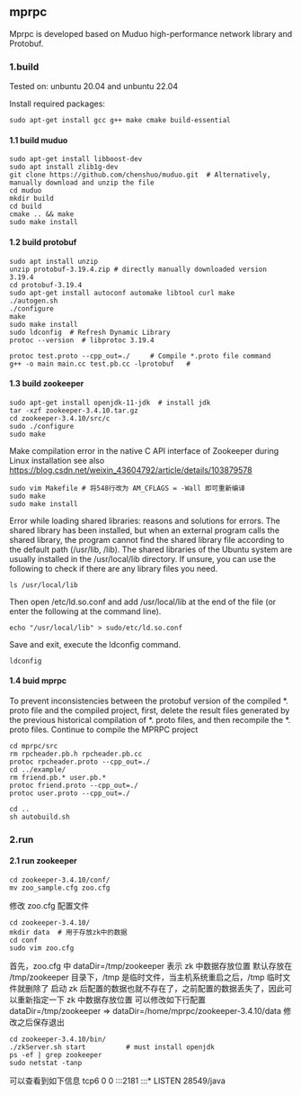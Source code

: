 ## mprpc

Mprpc is developed based on Muduo high-performance network library and Protobuf.


### 1.build

Tested on:
    unbuntu 20.04 and unbuntu 22.04

Install required packages:


```shell
sudo apt-get install gcc g++ make cmake build-essential
```


#### 1.1 build muduo


```shell
sudo apt-get install libboost-dev
sudo apt install zlib1g-dev
git clone https://github.com/chenshuo/muduo.git  # Alternatively, manually download and unzip the file
cd muduo
mkdir build
cd build
cmake .. && make
sudo make install
```



#### 1.2 build protobuf


```shell
sudo apt install unzip
unzip protobuf-3.19.4.zip # directly manually downloaded version 3.19.4
cd protobuf-3.19.4
sudo apt-get install autoconf automake libtool curl make
./autogen.sh
./configure
make
sudo make install
sudo ldconfig  # Refresh Dynamic Library
protoc --version  # libprotoc 3.19.4
```


```shell
protoc test.proto --cpp_out=./     # Compile *.proto file command
g++ -o main main.cc test.pb.cc -lprotobuf   # 
```


#### 1.3 build zookeeper

```shell
sudo apt-get install openjdk-11-jdk  # install jdk
tar -xzf zookeeper-3.4.10.tar.gz
cd zookeeper-3.4.10/src/c
sudo ./configure
sudo make  
```

Make compilation error in the native C API interface of Zookeeper during Linux installation
see also https://blog.csdn.net/weixin_43604792/article/details/103879578

```shell
sudo vim Makefile # 将548行改为 AM_CFLAGS = -Wall 即可重新编译
sudo make
sudo make install
```

Error while loading shared libraries: reasons and solutions for errors.
The shared library has been installed, but when an external program calls the shared library, 
the program cannot find the shared library file according to the default path (/usr/lib, /lib).
The shared libraries of the Ubuntu system are usually installed in the /usr/local/lib directory. 
If unsure, you can use the following to check if there are any library files you need.

```shell
ls /usr/local/lib
```

Then open /etc/ld.so.conf and add /usr/local/lib at the end of the file (or enter the following at the command line). 

```shell
echo "/usr/local/lib" > sudo/etc/ld.so.conf
```

Save and exit, execute the ldconfig command.

```shell
ldconfig
```


#### 1.4 buid mprpc


To prevent inconsistencies between the protobuf version of the compiled *. proto file and the compiled project, 
first, delete the result files generated by the previous historical compilation of *. proto files, and then recompile the *. proto files.
Continue to compile the MPRPC project

```shell
cd mprpc/src
rm rpcheader.pb.h rpcheader.pb.cc
protoc rpcheader.proto --cpp_out=./
cd ../example/
rm friend.pb.* user.pb.*
protoc friend.proto --cpp_out=./
protoc user.proto --cpp_out=./
```

```shell
cd ..
sh autobuild.sh
```


### 2.run


#### 2.1 run zookeeper


```shell
cd zookeeper-3.4.10/conf/
mv zoo_sample.cfg zoo.cfg
```

修改 zoo.cfg 配置文件


```shell
cd zookeeper-3.4.10/
mkdir data  # 用于存放zk中的数据
cd conf
sudo vim zoo.cfg
```

首先，zoo.cfg 中 dataDir=/tmp/zookeeper 表示 zk 中数据存放位置
默认存放在 /tmp/zookeeper 目录下，/tmp 是临时文件，当主机系统重启之后，/tmp 临时文件就删除了
启动 zk 后配置的数据也就不存在了，之前配置的数据丢失了，因此可以重新指定一下 zk 中数据存放位置
可以修改如下行配置
dataDir=/tmp/zookeeper => dataDir=/home/mprpc/zookeeper-3.4.10/data
修改之后保存退出

```shell
cd zookeeper-3.4.10/bin/
./zkServer.sh start          # must install openjdk 
ps -ef | grep zookeeper
sudo netstat -tanp
```

可以查看到如下信息
tcp6       0      0 :::2181                 :::*                    LISTEN      28549/java 


